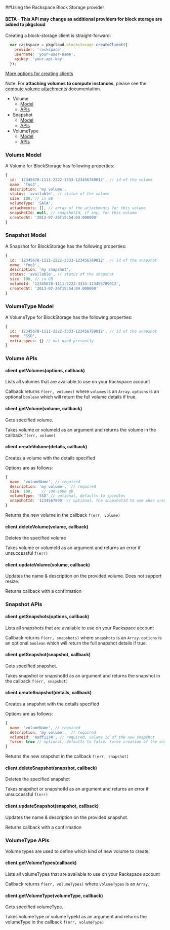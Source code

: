##Using the Rackspace Block Storage provider

#### BETA - This API may change as additional providers for block storage are added to pkgcloud

Creating a block-storage client is straight-forward:

``` js
  var rackspace = pkgcloud.blockstorage.createClient({
    provider: 'rackspace',
    username: 'your-user-name',
    apiKey: 'your-api-key'
  });
```

[More options for creating clients](README.md)

Note: For **attaching volumes to compute instances**, please see the [compute volume attachments](compute.md#volume-attachments) documentation.

* Volume
  * [Model](#volume-model)
  * [APIs](#volume-apis)
* Snapshot
  * [Model](#snapshot-model)
  * [APIs](#snapshot-apis)
* VolumeType
  * [Model](#volumetype-model)
  * [APIs](#volumetype-apis)

### Volume Model

A Volume for BlockStorage has following properties:

```Javascript
{
  id: '12345678-1111-2222-3333-123456789012', // id of the volume
  name: 'foo3',
  description: 'my volume',
  status: 'available', // status of the volume
  size: 100, // in GB
  volumeType: 'SATA',
  attachments: [], // array of the attachments for this volume
  snapshotId: null, // snapshotId, if any, for this volume
  createdAt: '2013-07-26T15:54:04.000000'
}
```

### Snapshot Model

A Snapshot for BlockStorage has the following properties:

```Javascript
{
  id: '12345678-1111-2222-3333-123456789012', // id of the snapshot
  name: 'foo3',
  description: 'my snapshot',
  status: 'available', // status of the snapshot
  size: 100, // in GB
  volumeId: '12345678-1111-2222-3333-123456789012',
  createdAt: '2013-07-26T15:54:04.000000'
}
```

### VolumeType Model

A VolumeType for BlockStorage has the following properties:

```Javascript
{
  id: '12345678-1111-2222-3333-123456789012', // id of the snapshot
  name: 'SSD',
  extra_specs: {} // not used presently
}
```

### Volume APIs

#### client.getVolumes(options, callback)
Lists all volumes that are available to use on your Rackspace account

Callback returns `f(err, volumes)` where `volumes` is an `Array`. `options` is an optional `boolean` which will return the full volume details if true.

#### client.getVolume(volume, callback)
Gets specified volume.

Takes volume or volumeId as an argument and returns the volume in the callback
`f(err, volume)`

#### client.createVolume(details, callback)
Creates a volume with the details specified

Options are as follows:

```js
{
  name: 'volumeName', // required
  description: 'my volume',  // required
  size: 100,    // 100-1000 gb
  volumeType: 'SSD' // optional, defaults to spindles
  snapshotId: '1234567890' // optional, the snapshotId to use when creating the volume
}
```
Returns the new volume in the callback `f(err, volume)`

#### client.deleteVolume(volume, callback)
Deletes the specified volume

Takes volume or volumeId as an argument and returns an error if unsuccessful `f(err)`

#### client.updateVolume(volume, callback)
Updates the name & description on the provided volume. Does not support resize.

Returns callback with a confirmation

### Snapshot APIs

#### client.getSnapshots(options, callback)
Lists all snapshots that are available to use on your Rackspace account

Callback returns `f(err, snapshots)` where `snapshots` is an `Array`. `options` is an optional `boolean` which will return the full snapshot details if true.

#### client.getSnapshot(snapshot, callback)
Gets specified snapshot.

Takes snapshot or snapshotId as an argument and returns the snapshot in the callback
`f(err, snapshot)`

#### client.createSnapshot(details, callback)
Creates a snapshot with the details specified

Options are as follows:

```js
{
  name: 'volumeName', // required
  description: 'my volume',  // required
  volumeId: 'asdf1234', // required, volume id of the new snapshot
  force: true // optional, defaults to false. force creation of the snapshot
}
```
Returns the new snapshot in the callback `f(err, snapshot)`

#### client.deleteSnapshot(snapshot, callback)
Deletes the specified snapshot

Takes snapshot or snapshotId as an argument and returns an error if unsuccessful `f(err)`

#### client.updateSnapshot(snapshot, callback)
Updates the name & description on the provided snapshot.

Returns callback with a confirmation

### VolumeType APIs

Volume types are used to define which kind of new volume to create.

#### client.getVolumeTypes(callback)
Lists all volumeTypes that are available to use on your Rackspace account

Callback returns `f(err, volumeTypes)` where `volumeTypes` is an `Array`.

#### client.getVolumeType(volumeType, callback)
Gets specified volumeType.

Takes volumeType or volumeTypeId as an argument and returns the volumeType in the callback
`f(err, volumeType)`
